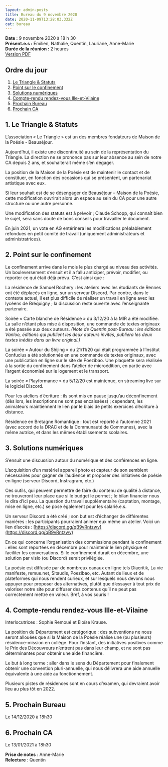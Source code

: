 ```yaml
---
layout: admin-posts
title: Bureau du 9 novembre 2020
date: 2020-11-09T13:28:03.332Z
cat: bureau
---
```

**Date :** 9 novembre 2020 à 18 h 30  
**Présent.e.s :** Émilien, Nathalie, Quentin, Lauriane, Anne-Marie  
**Durée de la réunion :** 2 heures  
[Version PDF](/commissions/assets/CR%20-%20Bureau%2009-11-2020.pdf)

## Ordre du jour

1. [Le Triangle & Statuts](#triangle)
2. [Point sur le confinement](#confinement)
3. [Solutions numériques](#numerique)
4. [Compte-rendu rendez-vous Ille-et-Vilaine](#ille)
5. [Prochain Bureau](#bureau)
6. [Prochain CA](#rdv)

## <a href="#triangle"></a> 1\. Le Triangle & Statuts

L’association « Le Triangle » est un des membres fondateurs de Maison de la Poésie - Beauséjour.

Aujourd’hui, il existe une discontinuité au sein de la représentation du Triangle. La direction ne se prononce pas sur leur absence au sein de notre CA depuis 2 ans, et souhaiterait même s’en dégager.

La position de la Maison de la Poésie est de maintenir le contact et de constituer, en fonction des occasions qui se présentent, un partenariat artistique avec eux.

Si leur souhait est de se désengager de Beauséjour – Maison de la Poésie, cette modification ouvrirait alors un espace au sein du CA pour une autre structure ou une autre personne.

Une modification des statuts est à prévoir ; Claude Schopp, qui connaît bien le sujet, sera sans doute de bons conseils pour travailler le document.

En juin 2021, un vote en AG entérinera les modifications préalablement refondues en petit comité de travail (uniquement administrateurs et administratrices).

## <a href="#confinement"></a> 2\. Point sur le confinement

Le confinement arrive dans le mois le plus chargé au niveau des activités. Un bouleversement s’ensuit et il a fallu anticiper, prévoir, modifier, ou reporter ce qui était déjà prévu. C’est ainsi que :

La résidence de Samuel Rochery : les ateliers avec les étudiants de Rennes ont été déplacés en ligne, sur un serveur Discord. Par contre, dans le contexte actuel, il est plus difficile de réaliser un travail en ligne avec les lycéens de Bréquigny ; la discussion reste ouverte avec l’enseignante partenaire.

Soirée « Carte blanche de Résidence » du 3/12/20 à la MIR a été modifiée. La salle n’étant plus mise à disposition, une commande de textes originaux a été passée aux deux auteurs. _(Note de Quentin post-Bureau : les éditions Vanloo, éditions qui publient les deux auteurs invités, publiera les deux textes inédits dans un livre original.)_

La soirée « Autour du Shijing » du 21/11/20 qui était programmée à l’Institut Confucius a été solutionnée en une commande de textes originaux, avec une publication en ligne sur le site de Poezibao. Une plaquette sera réalisée à la sortie du confinement dans l’atelier de microédition, en partie avec l’argent économisé sur le logement et le transport.

La soirée « Playformance » du 5/12/20 est maintenue, en streaming live sur le logiciel Discord.

Pour les ateliers d’écriture : ils sont mis en pause jusqu’au déconfinement (dès lors, les inscriptions ne sont pas encaissées) ; cependant, les animateurs maintiennent le lien par le biais de petits exercices d’écriture à distance.

Résidence en Bretagne Romantique : tout est reporté à l’automne 2021 (avec accord de la DRAC et de la Communauté de Communes), avec la même autrice, et dans les mêmes établissements scolaires.

## <a href="#numerique"></a> 3\. Solutions numériques

S’ensuit une discussion autour du numérique et des conférences en ligne.

L’acquisition d’un matériel appareil photo et capteur de son semblent nécessaires pour gagner de l’audience et proposer des initiatives de poésie en ligne (serveur Discord, Instragram, etc.)

Ces outils, qui peuvent permettre de faire du contenu de qualité à distance, ne trouveront leur place que si le budget le permet ; le bilan financier nous le dira d’ici peu. La question du travail supplémentaire (captation, montage, mise en ligne, etc.) se pose également pour les salarié.e.s.

Un serveur Discord a été créé ; son but est d’échanger de différentes manières : les participants pourraient animer eux même un atelier. Voici un lien d’accès : [https://discord.gg/qB9vRntzwv](https://discord.gg/qB9vRntzwv)

En ce qui concerne l’organisation des commissions pendant le confinement : elles sont reportées en décembre pour maintenir le lien physique et faciliter les conversations. Si le confinement durait en décembre, une solution par visio (ou Discord) serait privilégiée.

La poésie est diffusée par de nombreux canaux en ligne tels Diacritik, La vie manifeste, remue.net, Sitaudis, Poezibao, etc. Autant de lieux et de plateformes qui nous rendent curieux, et sur lesquels nous devons nous appuyer pour proposer des alternatives, plutôt que d’essayer à tout prix de valoriser notre site pour diffuser des contenus qu’il ne peut pas correctement mettre en valeur. Bref, à vos souris !

## <a href="#ille"></a> 4\. Compte-rendu rendez-vous Ille-et-Vilaine

Interlocutrices : Sophie Remoué et Eloïse Krause.

La position du Département est catégorique : des subventions ne nous seront allouées que si la Maison de la Poésie réalise une (ou plusieurs) résidence-mission en collège. Pour l’instant, des initiatives positives comme le Prix des Découvreurs n’entrent pas dans leur champ, et ne sont pas déterminantes pour obtenir une aide financière.

Le but à long terme : aller dans le sens du Département pour finalement obtenir une convention pluri-annuelle, qui nous délivrera une aide annuelle équivalente à une aide au fonctionnement.

Plusieurs pistes de résidences sont en cours d’examen, qui devraient avoir lieu au plus tôt en 2022.

## <a href="#bureau"></a> 5\. Prochain Bureau

Le 14/12/2020 à 18h30

## <a href="#rdv"></a> 6\. Prochain CA

Le 13/01/2021 à 18h30

**Prise de notes** : Anne-Marie  
**Relecture** : Quentin
